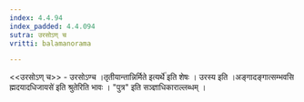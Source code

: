 ```yaml
---
index: 4.4.94
index_padded: 4.4.094
sutra: उरसोऽण् च
vritti: balamanorama

---
```

<<उरसोऽण् च>> - उरसोऽण्च ।तृतीयान्तान्निर्मिते इत्यर्थे॑ इति शेषः । उरस्य इति ।अङ्गादङ्गात्सम्भवसि ह्मदयादधिजायसे॑ इति श्रुतेरिति भावः । "पुत्र" इति सञ्ज्ञाधिकाराल्लब्धम् ।
